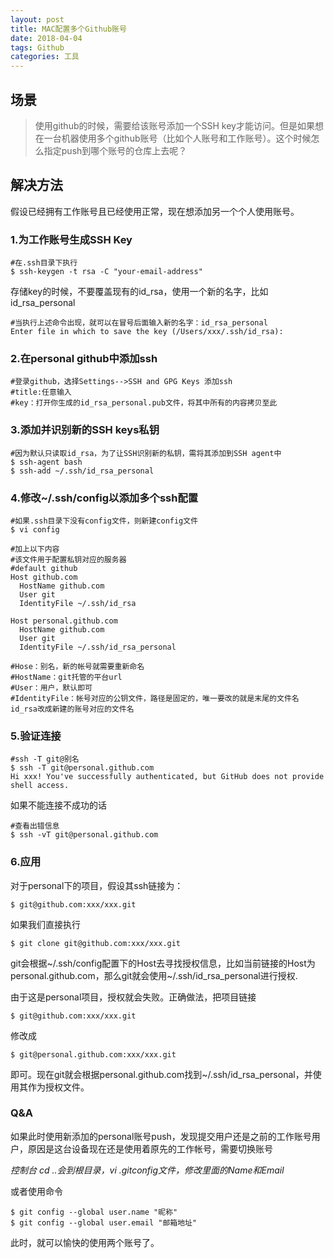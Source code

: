```yaml
---
layout: post
title: MAC配置多个Github账号
date: 2018-04-04 
tags: Github
categories: 工具
---
```

## 场景

> 使用github的时候，需要给该账号添加一个SSH key才能访问。但是如果想在一台机器使用多个github账号（比如个人账号和工作账号）。这个时候怎么指定push到哪个账号的仓库上去呢？

## 解决方法
    
假设已经拥有工作账号且已经使用正常，现在想添加另一个个人使用账号。

### 1.为工作账号生成SSH Key

```
#在.ssh目录下执行
$ ssh-keygen -t rsa -C "your-email-address"
```
存储key的时候，不要覆盖现有的id_rsa，使用一个新的名字，比如id_rsa_personal

```
#当执行上述命令出现，就可以在冒号后面输入新的名字：id_rsa_personal
Enter file in which to save the key (/Users/xxx/.ssh/id_rsa): 
```
### 2.在personal github中添加ssh

```
#登录github，选择Settings-->SSH and GPG Keys 添加ssh
#title:任意输入
#key：打开你生成的id_rsa_personal.pub文件，将其中所有的内容拷贝至此
```
### 3.添加并识别新的SSH keys私钥

```
#因为默认只读取id_rsa，为了让SSH识别新的私钥，需将其添加到SSH agent中
$ ssh-agent bash
$ ssh-add ~/.ssh/id_rsa_personal
```

### 4.修改~/.ssh/config以添加多个ssh配置

```
#如果.ssh目录下没有config文件，则新建config文件
$ vi config

#加上以下内容
#该文件用于配置私钥对应的服务器
#default github 
Host github.com
  HostName github.com
  User git 
  IdentityFile ~/.ssh/id_rsa

Host personal.github.com
  HostName github.com
  User git 
  IdentityFile ~/.ssh/id_rsa_personal
  
#Hose：别名，新的帐号就需要重新命名
#HostName：git托管的平台url
#User：用户，默认即可
#IdentityFile：帐号对应的公钥文件，路径是固定的，唯一要改的就是末尾的文件名id_rsa改成新建的账号对应的文件名
```
### 5.验证连接

```
#ssh -T git@别名
$ ssh -T git@personal.github.com
Hi xxx! You've successfully authenticated, but GitHub does not provide shell access.
```
如果不能连接不成功的话

```
#查看出错信息
$ ssh -vT git@personal.github.com
```
### 6.应用
对于personal下的项目，假设其ssh链接为：

```
$ git@github.com:xxx/xxx.git
```

如果我们直接执行

```
$ git clone git@github.com:xxx/xxx.git
```
git会根据~/.ssh/config配置下的Host去寻找授权信息，比如当前链接的Host为personal.github.com，那么git就会使用~/.ssh/id_rsa_personal进行授权.

由于这是personal项目，授权就会失败。正确做法，把项目链接

```
$ git@github.com:xxx/xxx.git
```
修改成

```   
$ git@personal.github.com:xxx/xxx.git
```
即可。现在git就会根据personal.github.com找到~/.ssh/id_rsa_personal，并使用其作为授权文件。

### Q&A
如果此时使用新添加的personal账号push，发现提交用户还是之前的工作账号用户，原因是这台设备现在还是使用着原先的工作帐号，需要切换账号

*控制台 cd ..会到根目录，vi .gitconfig文件，修改里面的Name和Email*

或者使用命令

```
$ git config --global user.name "昵称"
$ git config --global user.email "邮箱地址"
```
此时，就可以愉快的使用两个账号了。

